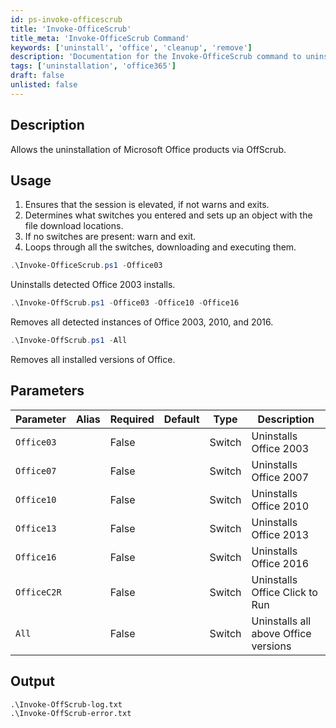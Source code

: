 ```yaml
---
id: ps-invoke-officescrub
title: 'Invoke-OfficeScrub'
title_meta: 'Invoke-OfficeScrub Command'
keywords: ['uninstall', 'office', 'cleanup', 'remove']
description: 'Documentation for the Invoke-OfficeScrub command to uninstall Microsoft Office products via OffScrub.'
tags: ['uninstallation', 'office365']
draft: false
unlisted: false
---
```

## Description
Allows the uninstallation of Microsoft Office products via OffScrub.

## Usage
1. Ensures that the session is elevated, if not warns and exits.
2. Determines what switches you entered and sets up an object with the file download locations.
3. If no switches are present: warn and exit.
4. Loops through all the switches, downloading and executing them.


```powershell
.\Invoke-OfficeScrub.ps1 -Office03
```
Uninstalls detected Office 2003 installs.

```powershell
.\Invoke-OffScrub.ps1 -Office03 -Office10 -Office16
```
Removes all detected instances of Office 2003, 2010, and 2016.

```powershell
.\Invoke-OffScrub.ps1 -All
```
Removes all installed versions of Office.


## Parameters
| Parameter   | Alias | Required | Default | Type   | Description                          |
| ----------- | ----- | -------- | ------- | ------ | ------------------------------------ |
| `Office03`  |       | False    |         | Switch | Uninstalls Office 2003               |
| `Office07`  |       | False    |         | Switch | Uninstalls Office 2007               |
| `Office10`  |       | False    |         | Switch | Uninstalls Office 2010               |
| `Office13`  |       | False    |         | Switch | Uninstalls Office 2013               |
| `Office16`  |       | False    |         | Switch | Uninstalls Office 2016               |
| `OfficeC2R` |       | False    |         | Switch | Uninstalls Office Click to Run       |
| `All`       |       | False    |         | Switch | Uninstalls all above Office versions |

## Output
    .\Invoke-OffScrub-log.txt
    .\Invoke-OffScrub-error.txt





